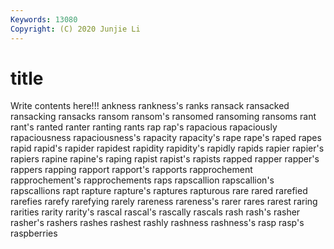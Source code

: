 ```yaml
---
Keywords: 13080
Copyright: (C) 2020 Junjie Li
---
```


# title

Write contents here!!!
ankness 
rankness's 
ranks 
ransack 
ransacked 
ransacking 
ransacks
ransom 
ransom's 
ransomed 
ransoming 
ransoms 
rant 
rant's 
ranted 
ranter 
ranting
rants 
rap 
rap's 
rapacious 
rapaciously 
rapaciousness 
rapaciousness's 
rapacity 
rapacity's 
rape
rape's 
raped 
rapes 
rapid 
rapid's 
rapider 
rapidest 
rapidity 
rapidity's 
rapidly
rapids 
rapier 
rapier's 
rapiers 
rapine 
rapine's 
raping 
rapist 
rapist's 
rapists
rapped 
rapper 
rapper's 
rappers 
rapping 
rapport 
rapport's 
rapports 
rapprochement 
rapprochement's
rapprochements 
raps 
rapscallion 
rapscallion's 
rapscallions 
rapt 
rapture 
rapture's 
raptures 
rapturous
rare 
rared 
rarefied 
rarefies 
rarefy 
rarefying 
rarely 
rareness 
rareness's 
rarer
rares 
rarest 
raring 
rarities 
rarity 
rarity's 
rascal 
rascal's 
rascally 
rascals
rash 
rash's 
rasher 
rasher's 
rashers 
rashes 
rashest 
rashly 
rashness 
rashness's
rasp 
rasp's 
raspberries 
